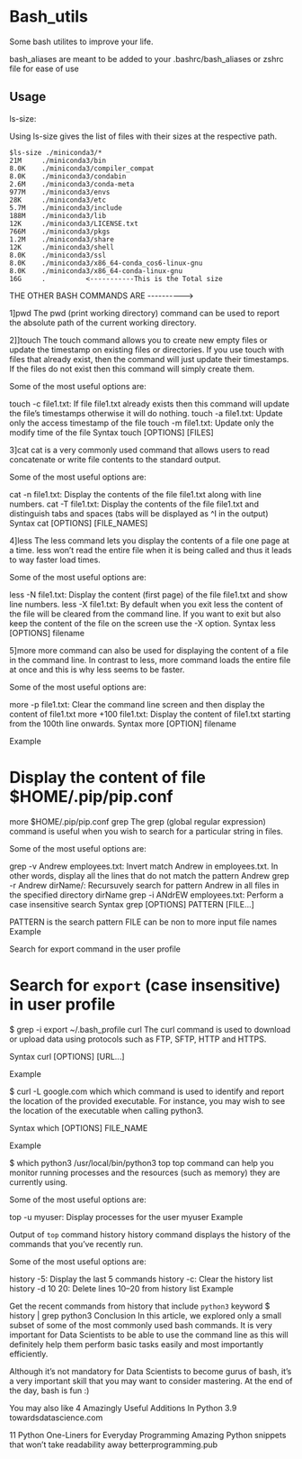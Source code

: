 # Bash_utils

Some bash utilites to improve your life.



bash_aliases
are meant to be added to your .bashrc/bash_aliases or zshrc file for ease of use

## Usage

ls-size:

Using ls-size gives the list of files with their sizes at the respective path.
```
$ls-size ./miniconda3/*
21M     ./miniconda3/bin
8.0K    ./miniconda3/compiler_compat
8.0K    ./miniconda3/condabin
2.6M    ./miniconda3/conda-meta
977M    ./miniconda3/envs
28K     ./miniconda3/etc
5.7M    ./miniconda3/include
188M    ./miniconda3/lib
12K     ./miniconda3/LICENSE.txt
766M    ./miniconda3/pkgs
1.2M    ./miniconda3/share
12K     ./miniconda3/shell
8.0K    ./miniconda3/ssl
8.0K    ./miniconda3/x86_64-conda_cos6-linux-gnu
8.0K    ./miniconda3/x86_64-conda-linux-gnu
16G     .          <-----------This is the Total size
```
THE OTHER BASH COMMANDS ARE ---------->

1]pwd
The pwd (print working directory) command can be used to report the absolute path of the current working directory.

2]]touch
The touch command allows you to create new empty files or update the timestamp on existing files or directories. If you use touch with files that already exist, then the command will just update their timestamps. If the files do not exist then this command will simply create them.

Some of the most useful options are:

touch -c file1.txt: If file file1.txt already exists then this command will update the file’s timestamps otherwise it will do nothing.
touch -a file1.txt: Update only the access timestamp of the file
touch -m file1.txt: Update only the modify time of the file
Syntax
touch [OPTIONS] [FILES]

3]cat
cat is a very commonly used command that allows users to read concatenate or write file contents to the standard output.

Some of the most useful options are:

cat -n file1.txt: Display the contents of the file file1.txt along with line numbers.
cat -T file1.txt: Display the contents of the file file1.txt and distinguish tabs and spaces (tabs will be displayed as ^I in the output)
Syntax
cat [OPTIONS] [FILE_NAMES]

4]less
The less command lets you display the contents of a file one page at a time. less won’t read the entire file when it is being called and thus it leads to way faster load times.

Some of the most useful options are:

less -N file1.txt: Display the content (first page) of the file file1.txt and show line numbers.
less -X file1.txt: By default when you exit less the content of the file will be cleared from the command line. If you want to exit but also keep the content of the file on the screen use the -X option.
Syntax
less [OPTIONS] filename

5]more
more command can also be used for displaying the content of a file in the command line. In contrast to less, more command loads the entire file at once and this is why less seems to be faster.

Some of the most useful options are:

more -p file1.txt: Clear the command line screen and then display the content of file1.txt
more +100 file1.txt: Display the content of file1.txt starting from the 100th line onwards.
Syntax
more [OPTION] filename

Example

# Display the content of file $HOME/.pip/pip.conf
more $HOME/.pip/pip.conf
grep
The grep (global regular expression) command is useful when you wish to search for a particular string in files.

Some of the most useful options are:

grep -v Andrew employees.txt: Invert match Andrew in employees.txt. In other words, display all the lines that do not match the pattern Andrew
grep -r Andrew dirName/: Recursuvely search for pattern Andrew in all files in the specified directory dirName
grep -i ANdrEW employees.txt: Perform a case insensitive search
Syntax
grep [OPTIONS] PATTERN [FILE...]

PATTERN is the search pattern
FILE can be non to more input file names
Example

Search for export command in the user profile
# Search for `export` (case insensitive) in user profile
$ grep -i export ~/.bash_profile
curl
The curl command is used to download or upload data using protocols such as FTP, SFTP, HTTP and HTTPS.

Syntax
curl [OPTIONS] [URL...]

Example

$ curl -L google.com
which
which command is used to identify and report the location of the provided executable. For instance, you may wish to see the location of the executable when calling python3.

Syntax
which [OPTIONS] FILE_NAME

Example

$ which python3
/usr/local/bin/python3
top
top command can help you monitor running processes and the resources (such as memory) they are currently using.

Some of the most useful options are:

top -u myuser: Display processes for the user myuser
Example

Output of `top` command
history
history command displays the history of the commands that you’ve recently run.

Some of the most useful options are:

history -5: Display the last 5 commands
history -c: Clear the history list
history -d 10 20: Delete lines 10–20 from history list
Example

Get the recent commands from history that include `python3` keyword
$  history | grep python3
Conclusion
In this article, we explored only a small subset of some of the most commonly used bash commands. It is very important for Data Scientists to be able to use the command line as this will definitely help them perform basic tasks easily and most importantly efficiently.

Although it’s not mandatory for Data Scientists to become gurus of bash, it’s a very important skill that you may want to consider mastering. At the end of the day, bash is fun :)

You may also like
4 Amazingly Useful Additions In Python 3.9
towardsdatascience.com

11 Python One-Liners for Everyday Programming
Amazing Python snippets that won’t take readability away
betterprogramming.pub

